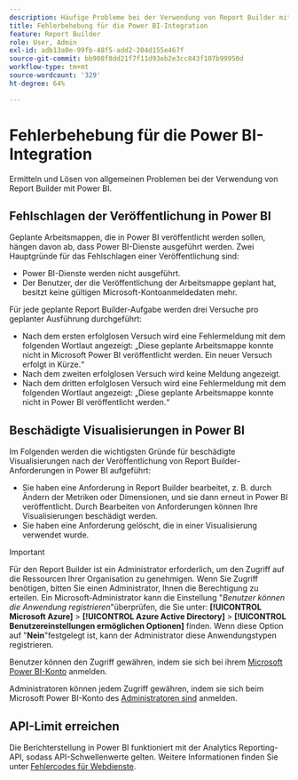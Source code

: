 ```yaml
---
description: Häufige Probleme bei der Verwendung von Report Builder mit Power BI.
title: Fehlerbehebung für die Power BI-Integration
feature: Report Builder
role: User, Admin
exl-id: adb13a0e-99fb-48f5-add2-204d155e467f
source-git-commit: bb908f8dd21f7f11d93eb2e3cc843f107b99950d
workflow-type: tm+mt
source-wordcount: '329'
ht-degree: 64%

---
```


# Fehlerbehebung für die Power BI-Integration

Ermitteln und Lösen von allgemeinen Problemen bei der Verwendung von Report Builder mit Power BI.

## Fehlschlagen der Veröffentlichung in Power BI

Geplante Arbeitsmappen, die in Power BI veröffentlicht werden sollen, hängen davon ab, dass Power BI-Dienste ausgeführt werden. Zwei Hauptgründe für das Fehlschlagen einer Veröffentlichung sind:

* Power BI-Dienste werden nicht ausgeführt.
* Der Benutzer, der die Veröffentlichung der Arbeitsmappe geplant hat, besitzt keine gültigen Microsoft-Kontoanmeldedaten mehr.

Für jede geplante Report Builder-Aufgabe werden drei Versuche pro geplanter Ausführung durchgeführt:

* Nach dem ersten erfolglosen Versuch wird eine Fehlermeldung mit dem folgenden Wortlaut angezeigt: „Diese geplante Arbeitsmappe konnte nicht in Microsoft Power BI veröffentlicht werden. Ein neuer Versuch erfolgt in Kürze.“
* Nach dem zweiten erfolglosen Versuch wird keine Meldung angezeigt.
* Nach dem dritten erfolglosen Versuch wird eine Fehlermeldung mit dem folgenden Wortlaut angezeigt: „Diese geplante Arbeitsmappe konnte nicht in Power BI veröffentlicht werden.“

## Beschädigte Visualisierungen in Power BI

Im Folgenden werden die wichtigsten Gründe für beschädigte Visualisierungen nach der Veröffentlichung von Report Builder-Anforderungen in Power BI aufgeführt:

* Sie haben eine Anforderung in Report Builder bearbeitet, z. B. durch Ändern der Metriken oder Dimensionen, und sie dann erneut in Power BI veröffentlicht. Durch Bearbeiten von Anforderungen können Ihre Visualisierungen beschädigt werden.
* Sie haben eine Anforderung gelöscht, die in einer Visualisierung verwendet wurde.

>[!IMPORTANT]
>
>Für den Report Builder ist ein Administrator erforderlich, um den Zugriff auf die Ressourcen Ihrer Organisation zu genehmigen. Wenn Sie Zugriff benötigen, bitten Sie einen Administrator, Ihnen die Berechtigung zu erteilen.
> Ein Microsoft-Administrator kann die Einstellung &quot;*Benutzer können die Anwendung registrieren*&quot;überprüfen, die Sie unter: **[!UICONTROL Microsoft Azure]** > **[!UICONTROL Azure Active Directory]** > **[!UICONTROL Benutzereinstellungen ermöglichen Optionen]** finden. Wenn diese Option auf &quot;**Nein**&quot;festgelegt ist, kann der Administrator diese Anwendungstypen registrieren.

Benutzer können den Zugriff gewähren, indem sie sich bei ihrem [Microsoft Power BI-Konto](https://login.microsoftonline.com/common/oauth2/authorize?response_type=code&amp;prompt=logint&amp;client_id=8d84f6d8-29a4-4484-a670-589b32400278&amp;redirect_uri=https%3a%2f%2fmy.omniture.com%2fsc15%2farb%2flogin.html&amp;resource=https%3a%2f%2fanalysis.windows.net%2fpowerbi%2fapi&amp;locale=en_US) anmelden.

Administratoren können jedem Zugriff gewähren, indem sie sich beim Microsoft Power BI-Konto des [Administratoren sind](https://login.microsoftonline.com/common/oauth2/authorize?response_type=code&amp;prompt=admin_consent&amp;client_id=8d84f6d8-29a4-4484-a670-589b32400278&amp;redirect_uri=https%3a%2f%2fmy.omniture.com%2fsc15%2farb%2flogin.html&amp;resource=https%3a%2f%2fanalysis.windows.net%2fpowerbi%2fapi&amp;locale=en_US) anmelden.

## API-Limit erreichen

Die Berichterstellung in Power BI funktioniert mit der Analytics Reporting-API, sodass API-Schwellenwerte gelten. Weitere Informationen finden Sie unter [Fehlercodes für Webdienste](https://github.com/AdobeDocs/analytics-1.4-apis/blob/3dda746890743c2098256719d6595109b7748262/docs/getting-started/c_Web_Services_Error_Codes.md).
